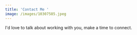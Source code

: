 ```yaml
---
title: 'Contact Me '
image: /images/10307585.jpeg
---
```

I'd love to talk about working with you, make a time to connect. 
